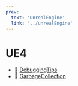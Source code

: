 ```yaml
---
prev:
  text: 'UnrealEngine'
  link: '../unrealEngine'
---
```

# UE4
- 📄 [DebuggingTips](/UnrealEngine/UE4/debuggingTips)
- 📄 [GarbageCollection](/UnrealEngine/UE4/garbageCollection)